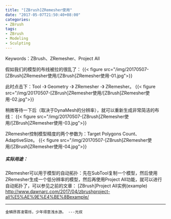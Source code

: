 ```yaml
---
title: "[ZBrush]ZRemesher使用"
date: "2017-05-07T21:50:40+08:00"
categories:
- ZBrush
tags:
- ZBrush
- Modeling
- Sculpting
---
```


Keywords：ZBrush、ZRemesher、Project All

假如我们的模型的布线被拉的很乱了：
{{< figure src="/img/20170507-[ZBrush]ZRemesher使用/[ZBrush]ZRemesher使用-01.jpg">}}

此时点击下：Tool -》 Geometry -》 ZRemesher -》 ZRemesher。
{{< figure src="/img/20170507-[ZBrush]ZRemesher使用/[ZBrush]ZRemesher使用-02.jpg">}}

稍微等待一下后（取决于DynaMesh的分辨率），就可以重新生成非常简洁的布线：
{{< figure src="/img/20170507-[ZBrush]ZRemesher使用/[ZBrush]ZRemesher使用-03.jpg">}}

ZRemesher控制模型精度的两个参数为：Target Polygons Count、AdaptiveSize。
{{< figure src="/img/20170507-[ZBrush]ZRemesher使用/[ZBrush]ZRemesher使用-04.jpg">}}

##### 实际用途：
ZRemesher可以用于模型的自动拓扑：先在SubTool复制一个模型，然后使用ZRemesher生成一个低分辨率的模型，然后再使用Project All功能，就可以进行自动拓扑了，可以参见之前的文章：
[ZBrush]Project All实例(example)
http://www.dawnarc.com/2017/04/zbrushproject-all%E5%AE%9E%E4%BE%8Bexample/

***
`金鳞昂首凌霄烁，少年得意浅水游。 ---光叔`
